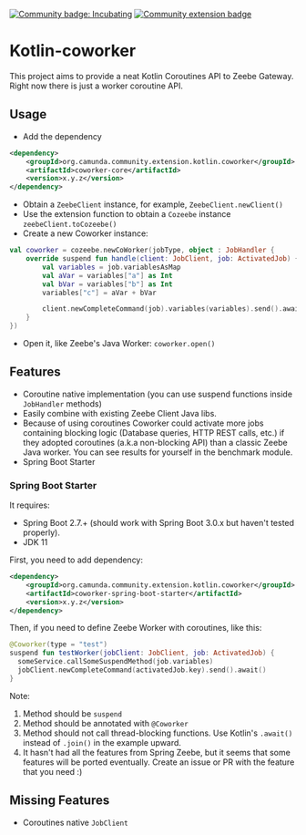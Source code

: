 [![Community badge: Incubating](https://img.shields.io/badge/Lifecycle-Incubating-blue)](https://github.com/Camunda-Community-Hub/community/blob/main/extension-lifecycle.md#incubating-)
[![Community extension badge](https://img.shields.io/badge/Community%20Extension-An%20open%20source%20community%20maintained%20project-FF4700)](https://github.com/camunda-community-hub/community)

# Kotlin-coworker

This project aims to provide a neat Kotlin Coroutines API to Zeebe Gateway. Right now there is just a worker coroutine API.

## Usage

* Add the dependency
```xml
<dependency>
    <groupId>org.camunda.community.extension.kotlin.coworker</groupId>
    <artifactId>coworker-core</artifactId>
    <version>x.y.z</version>
</dependency>
```
* Obtain a `ZeebeClient` instance, for example, `ZeebeClient.newClient()`
* Use the extension function to obtain a `Cozeebe` instance `zeebeClient.toCozeebe()`
* Create a new Coworker instance:
```kotlin
val coworker = cozeebe.newCoWorker(jobType, object : JobHandler {
    override suspend fun handle(client: JobClient, job: ActivatedJob) {
        val variables = job.variablesAsMap
        val aVar = variables["a"] as Int
        val bVar = variables["b"] as Int
        variables["c"] = aVar + bVar

        client.newCompleteCommand(job).variables(variables).send().await()
    }
})
```
* Open it, like Zeebe's Java Worker: `coworker.open()`

## Features

- Coroutine native implementation (you can use suspend functions inside `JobHandler` methods)
- Easily combine with existing Zeebe Client Java libs.
- Because of using coroutines Coworker could activate more jobs containing blocking logic (Database queries, HTTP REST calls, etc.) if they adopted coroutines (a.k.a non-blocking API) than a classic Zeebe Java worker. You can see results for yourself in the benchmark module.
- Spring Boot Starter

### Spring Boot Starter

It requires:
- Spring Boot 2.7.+ (should work with Spring Boot 3.0.x but haven't tested properly).
- JDK 11

First, you need to add dependency:
```xml
<dependency>
    <groupId>org.camunda.community.extension.kotlin.coworker</groupId>
    <artifactId>coworker-spring-boot-starter</artifactId>
    <version>x.y.z</version>
</dependency>
```

Then, if you need to define Zeebe Worker with coroutines, like this:
```kotlin
@Coworker(type = "test")
suspend fun testWorker(jobClient: JobClient, job: ActivatedJob) {
  someService.callSomeSuspendMethod(job.variables)
  jobClient.newCompleteCommand(activatedJob.key).send().await()
}
```

Note:
1. Method should be `suspend`
2. Method should be annotated with `@Coworker`
3. Method should not call thread-blocking functions. Use Kotlin's `.await()` instead of `.join()` in the example upward.
4. It hasn't had all the features from Spring Zeebe, but it seems that some features will be ported eventually. Create an issue or PR with the feature that you need :)

## Missing Features

* Coroutines native `JobClient`
